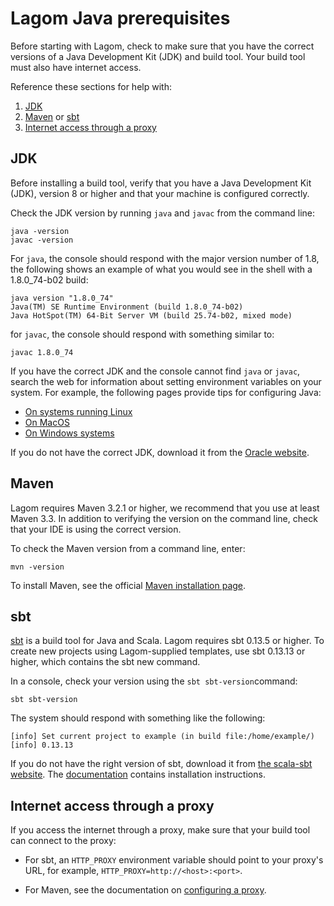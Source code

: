 # Lagom Java prerequisites

Before starting with Lagom, check to make sure that you have the correct versions of a Java Development Kit (JDK) and build tool. Your build tool must also have internet access. 

Reference these sections for help with:

1. [JDK](#JDK)
1. [Maven](#Maven) or [sbt](#sbt)
1. [Internet access through a proxy](#Internet-access-through-a-proxy)



## JDK

Before installing a build tool, verify that you have a Java Development Kit (JDK), version 8 or higher and that your machine is configured correctly.

Check the JDK version by running `java` and `javac` from the command line:

```
java -version
javac -version

```
For `java`, the console should respond with the major version number of 1.8, the following shows an example of what you would see in the shell with a 1.8.0_74-b02 build:
```
java version "1.8.0_74"
Java(TM) SE Runtime Environment (build 1.8.0_74-b02)
Java HotSpot(TM) 64-Bit Server VM (build 25.74-b02, mixed mode)
```
for `javac`, the console should respond with something similar to:
```
javac 1.8.0_74
```
If you have the correct JDK and the console cannot find `java` or `javac`, search the web for information about setting environment variables on your system. For example, the following pages provide tips for configuring Java:
* [On systems running Linux](https://stackoverflow.com/questions/33860560/how-to-set-java-environment-variables-using-shell-script)
* [On MacOS](http://osxdaily.com/2015/07/28/set-enviornment-variables-mac-os-x/)
* [On Windows systems](https://stackoverflow.com/questions/1672281/environment-variables-for-java-installation)

If you do not have the correct JDK, download it from the  [Oracle website](http://www.oracle.com/technetwork/java/javase/downloads/index.html).


## Maven
Lagom requires Maven 3.2.1 or higher, we recommend that you use at least Maven 3.3. In addition to verifying the version on the command line, check that your IDE is using the correct version. 

To check the Maven version from a command line, enter:

`mvn -version` 



To install Maven, see the official [Maven installation page](https://maven.apache.org/install.html).

## sbt

[sbt](https://www.scala-sbt.org/) is a build tool for Java and Scala. Lagom requires sbt 0.13.5 or higher. To create new projects using Lagom-supplied templates, use sbt 0.13.13 or higher, which contains the sbt new command.

In a console, check your version using the `sbt sbt-version`command:

```
sbt sbt-version
```
The system should respond with something like the following:
```
[info] Set current project to example (in build file:/home/example/)
[info] 0.13.13
```
If you do not have the right version of sbt, download it from [the scala-sbt website](https://www.scala-sbt.org/download.html). The [documentation](https://www.scala-sbt.org/release/docs/Setup.html) contains installation instructions.

## Internet access through a proxy
If you access the internet through a proxy, make sure that your build tool can connect to the proxy:

* For sbt, an `HTTP_PROXY` environment variable should point to your proxy's URL, for example, `HTTP_PROXY=http://<host>:<port>`. 

* For Maven, see the documentation on [configuring a proxy](https://maven.apache.org/guides/mini/guide-proxies.html).


